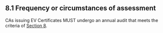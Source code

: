 ## 8.1 Frequency or circumstances of assessment
CAs issuing EV Certificates MUST undergo an annual audit that meets the criteria of [Section 8](#8-compliance-audit-and-other-assessments).

